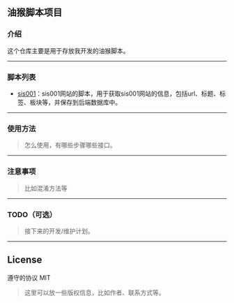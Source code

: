 ## 油猴脚本项目

### 介绍

这个仓库主要是用于存放我开发的油猴脚本。

---

### 脚本列表

- [sis001](https://github.com/498330580/tampermonkey/tree/main/script/sis001)：sis001网站的脚本，用于获取sis001网站的信息，包括url、标题、标签、板块等，并保存到后端数据库中。

---

### 使用方法

> 怎么使用，有哪些步骤哪些接口。

---

### 注意事项

> 比如混淆方法等

---

### TODO（可选）

> 接下来的开发/维护计划。

---

## License

遵守的协议 MIT

> 这里可以放一些版权信息，比如作者、联系方式等。
